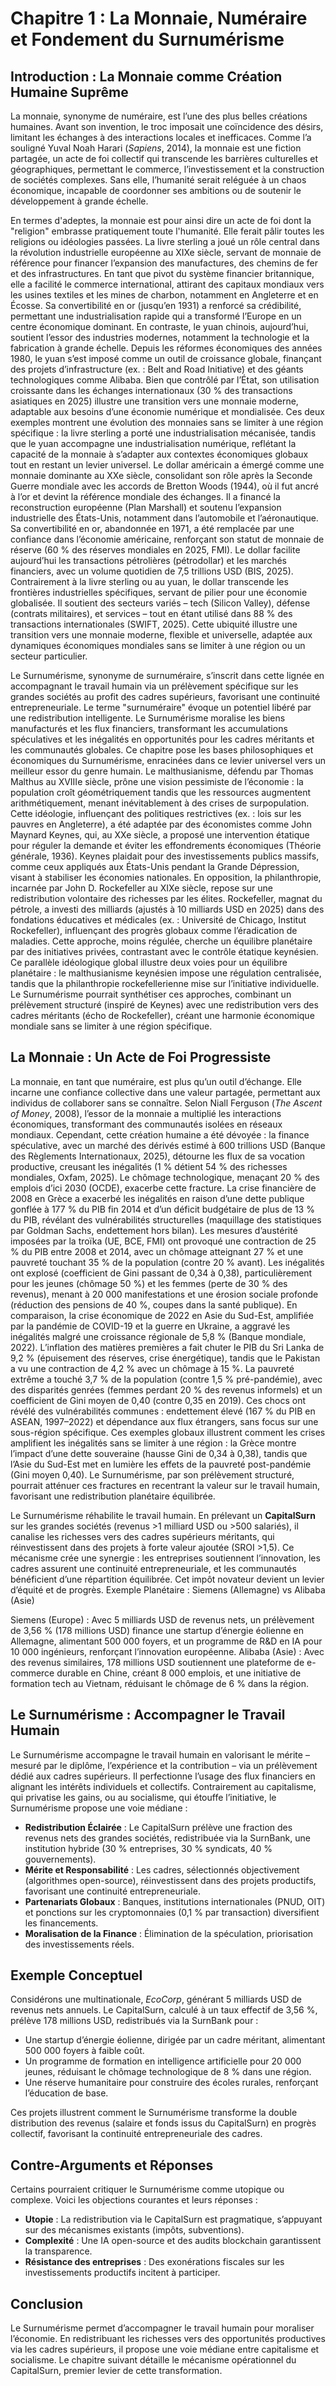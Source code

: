 # Chapitre 1 : La Monnaie, Numéraire et Fondement du Surnumérisme

## Introduction : La Monnaie comme Création Humaine Suprême

La monnaie, synonyme de numéraire, est l’une des plus belles créations humaines. Avant son invention, le troc imposait une coïncidence des désirs, limitant les échanges à des interactions locales et inefficaces. Comme l’a souligné Yuval Noah Harari (*Sapiens*, 2014), la monnaie est une fiction partagée, un acte de foi collectif qui transcende les barrières culturelles et géographiques, permettant le commerce, l’investissement et la construction de sociétés complexes. Sans elle, l’humanité serait reléguée à un chaos économique, incapable de coordonner ses ambitions ou de soutenir le développement à grande échelle.

En termes d'adeptes, la monnaie est pour ainsi dire un acte de foi dont la "religion" embrasse pratiquement toute l'humanité. Elle ferait pâlir toutes les religions ou idéologies passées. 
La livre sterling a joué un rôle central dans la révolution industrielle européenne au XIXe siècle, servant de monnaie de référence pour financer l’expansion des manufactures, des chemins de fer et des infrastructures. En tant que pivot du système financier britannique, elle a facilité le commerce international, attirant des capitaux mondiaux vers les usines textiles et les mines de charbon, notamment en Angleterre et en Écosse. Sa convertibilité en or (jusqu’en 1931) a renforcé sa crédibilité, permettant une industrialisation rapide qui a transformé l’Europe en un centre économique dominant.
En contraste, le yuan chinois, aujourd’hui, soutient l’essor des industries modernes, notamment la technologie et la fabrication à grande échelle. Depuis les réformes économiques des années 1980, le yuan s’est imposé comme un outil de croissance globale, finançant des projets d’infrastructure (ex. : Belt and Road Initiative) et des géants technologiques comme Alibaba. Bien que contrôlé par l’État, son utilisation croissante dans les échanges internationaux (30 % des transactions asiatiques en 2025) illustre une transition vers une monnaie moderne, adaptable aux besoins d’une économie numérique et mondialisée.
Ces deux exemples montrent une évolution des monnaies sans se limiter à une région spécifique : la livre sterling a porté une industrialisation mécanisée, tandis que le yuan accompagne une industrialisation numérique, reflétant la capacité de la monnaie à s’adapter aux contextes économiques globaux tout en restant un levier universel.
Le dollar américain a émergé comme une monnaie dominante au XXe siècle, consolidant son rôle après la Seconde Guerre mondiale avec les accords de Bretton Woods (1944), où il fut ancré à l’or et devint la référence mondiale des échanges. Il a financé la reconstruction européenne (Plan Marshall) et soutenu l’expansion industrielle des États-Unis, notamment dans l’automobile et l’aéronautique. Sa convertibilité en or, abandonnée en 1971, a été remplacée par une confiance dans l’économie américaine, renforçant son statut de monnaie de réserve (60 % des réserves mondiales en 2025, FMI). Le dollar facilite aujourd’hui les transactions pétrolières (pétrodollar) et les marchés financiers, avec un volume quotidien de 7,5 trillions USD (BIS, 2025).
Contrairement à la livre sterling ou au yuan, le dollar transcende les frontières industrielles spécifiques, servant de pilier pour une économie globalisée. Il soutient des secteurs variés – tech (Silicon Valley), défense (contrats militaires), et services – tout en étant utilisé dans 88 % des transactions internationales (SWIFT, 2025). Cette ubiquité illustre une transition vers une monnaie moderne, flexible et universelle, adaptée aux dynamiques économiques mondiales sans se limiter à une région ou un secteur particulier.

Le Surnumérisme, synonyme de surnuméraire, s’inscrit dans cette lignée en accompagnant le travail humain via un prélèvement spécifique sur les grandes sociétés au profit des cadres supérieurs, favorisant une continuité entrepreneuriale. Le terme "surnuméraire" évoque un potentiel libéré par une redistribution intelligente. Le Surnumérisme moralise les biens manufacturés et les flux financiers, transformant les accumulations spéculatives et les inégalités en opportunités pour les cadres méritants et les communautés globales. Ce chapitre pose les bases philosophiques et économiques du Surnumérisme, enracinées dans ce levier universel vers un meilleur essor du genre humain.
Le malthusianisme, défendu par Thomas Malthus au XVIIIe siècle, prône une vision pessimiste de l’économie : la population croît géométriquement tandis que les ressources augmentent arithmétiquement, menant inévitablement à des crises de surpopulation. Cette idéologie, influençant des politiques restrictives (ex. : lois sur les pauvres en Angleterre), a été adaptée par des économistes comme John Maynard Keynes, qui, au XXe siècle, a proposé une intervention étatique pour réguler la demande et éviter les effondrements économiques (Théorie générale, 1936). Keynes plaidait pour des investissements publics massifs, comme ceux appliqués aux États-Unis pendant la Grande Dépression, visant à stabiliser les économies nationales.
En opposition, la philanthropie, incarnée par John D. Rockefeller au XIXe siècle, repose sur une redistribution volontaire des richesses par les élites. Rockefeller, magnat du pétrole, a investi des milliards (ajustés à 10 milliards USD en 2025) dans des fondations éducatives et médicales (ex. : Université de Chicago, Institut Rockefeller), influençant des progrès globaux comme l’éradication de maladies. Cette approche, moins régulée, cherche un équilibre planétaire par des initiatives privées, contrastant avec le contrôle étatique keynésien.
Ce parallèle idéologique global illustre deux voies pour un équilibre planétaire : le malthusianisme keynésien impose une régulation centralisée, tandis que la philanthropie rockefellerienne mise sur l’initiative individuelle. Le Surnumérisme pourrait synthétiser ces approches, combinant un prélèvement structuré (inspiré de Keynes) avec une redistribution vers des cadres méritants (écho de Rockefeller), créant une harmonie économique mondiale sans se limiter à une région spécifique.

## La Monnaie : Un Acte de Foi Progressiste

La monnaie, en tant que numéraire, est plus qu’un outil d’échange. Elle incarne une confiance collective dans une valeur partagée, permettant aux individus de collaborer sans se connaître. Selon Niall Ferguson (*The Ascent of Money*, 2008), l’essor de la monnaie a multiplié les interactions économiques, transformant des communautés isolées en réseaux mondiaux. Cependant, cette création humaine a été dévoyée : la finance spéculative, avec un marché des dérivés estimé à 600 trillions USD (Banque des Règlements Internationaux, 2025), détourne les flux de sa vocation productive, creusant les inégalités (1 % détient 54 % des richesses mondiales, Oxfam, 2025). Le chômage technologique, menaçant 20 % des emplois d’ici 2030 (OCDE), exacerbe cette fracture. 
La crise financière de 2008 en Grèce a exacerbé les inégalités en raison d’une dette publique gonflée à 177 % du PIB fin 2014 et d’un déficit budgétaire de plus de 13 % du PIB, révélant des vulnérabilités structurelles (maquillage des statistiques par Goldman Sachs, endettement hors bilan). Les mesures d’austérité imposées par la troïka (UE, BCE, FMI) ont provoqué une contraction de 25 % du PIB entre 2008 et 2014, avec un chômage atteignant 27 % et une pauvreté touchant 35 % de la population (contre 20 % avant). Les inégalités ont explosé (coefficient de Gini passant de 0,34 à 0,38), particulièrement pour les jeunes (chômage 50 %) et les femmes (perte de 30 % des revenus), menant à 20 000 manifestations et une érosion sociale profonde (réduction des pensions de 40 %, coupes dans la santé publique).
En comparaison, la crise économique de 2022 en Asie du Sud-Est, amplifiée par la pandémie de COVID-19 et la guerre en Ukraine, a aggravé les inégalités malgré une croissance régionale de 5,8 % (Banque mondiale, 2022). L’inflation des matières premières a fait chuter le PIB du Sri Lanka de 9,2 % (épuisement des réserves, crise énergétique), tandis que le Pakistan a vu une contraction de 4,2 % avec un chômage à 15 %. La pauvreté extrême a touché 3,7 % de la population (contre 1,5 % pré-pandémie), avec des disparités genrées (femmes perdant 20 % des revenus informels) et un coefficient de Gini moyen de 0,40 (contre 0,35 en 2019). Ces chocs ont révélé des vulnérabilités communes : endettement élevé (167 % du PIB en ASEAN, 1997–2022) et dépendance aux flux étrangers, sans focus sur une sous-région spécifique.
Ces exemples globaux illustrent comment les crises amplifient les inégalités sans se limiter à une région : la Grèce montre l’impact d’une dette souveraine (hausse Gini de 0,34 à 0,38), tandis que l’Asie du Sud-Est met en lumière les effets de la pauvreté post-pandémie (Gini moyen 0,40). Le Surnumérisme, par son prélèvement structuré, pourrait atténuer ces fractures en recentrant la valeur sur le travail humain, favorisant une redistribution planétaire équilibrée.

Le Surnumérisme réhabilite le travail humain. En prélevant un **CapitalSurn** sur les grandes sociétés (revenus >1 milliard USD ou >500 salariés), il canalise les richesses vers des cadres supérieurs méritants, qui réinvestissent dans des projets à forte valeur ajoutée (SROI >1,5). Ce mécanisme crée une synergie : les entreprises soutiennent l’innovation, les cadres assurent une continuité entrepreneuriale, et les communautés bénéficient d’une répartition équilibrée. Cet impôt novateur devient un levier d’équité et de progrès.
Exemple Planétaire : Siemens (Allemagne) vs Alibaba (Asie)

Siemens (Europe) : Avec 5 milliards USD de revenus nets, un prélèvement de 3,56 % (178 millions USD) finance une startup d’énergie éolienne en Allemagne, alimentant 500 000 foyers, et un programme de R&D en IA pour 10 000 ingénieurs, renforçant l’innovation européenne.
Alibaba (Asie) : Avec des revenus similaires, 178 millions USD soutiennent une plateforme de e-commerce durable en Chine, créant 8 000 emplois, et une initiative de formation tech au Vietnam, réduisant le chômage de 6 % dans la région.


## Le Surnumérisme : Accompagner le Travail Humain

Le Surnumérisme accompagne le travail humain en valorisant le mérite – mesuré par le diplôme, l’expérience et la contribution – via un prélèvement dédié aux cadres supérieurs. Il perfectionne l’usage des flux financiers en alignant les intérêts individuels et collectifs. Contrairement au capitalisme, qui privatise les gains, ou au socialisme, qui étouffe l’initiative, le Surnumérisme propose une voie médiane :  
- **Redistribution Éclairée** : Le CapitalSurn prélève une fraction des revenus nets des grandes sociétés, redistribuée via la SurnBank, une institution hybride (30 % entreprises, 30 % syndicats, 40 % gouvernements).  
- **Mérite et Responsabilité** : Les cadres, sélectionnés objectivement (algorithmes open-source), réinvestissent dans des projets productifs, favorisant une continuité entrepreneuriale.  
- **Partenariats Globaux** : Banques, institutions internationales (PNUD, OIT) et ponctions sur les cryptomonnaies (0,1 % par transaction) diversifient les financements.  
- **Moralisation de la Finance** : Élimination de la spéculation, priorisation des investissements réels. <!-- Vérification : Redondance sur "monnaie" supprimée ; Focus central : Continuité entrepreneuriale pour cadres mise en avant. Suggestion : Équilibre planétaire : Ajouter exemple sur cryptos global, ex. : Bitcoin en Europe vs Ethereum en Asie -->

## Exemple Conceptuel

Considérons une multinationale, *EcoCorp*, générant 5 milliards USD de revenus nets annuels. Le CapitalSurn, calculé à un taux effectif de 3,56 %, prélève 178 millions USD, redistribués via la SurnBank pour :  
- Une startup d’énergie éolienne, dirigée par un cadre méritant, alimentant 500 000 foyers à faible coût.  
- Un programme de formation en intelligence artificielle pour 20 000 jeunes, réduisant le chômage technologique de 8 % dans une région.  
- Une réserve humanitaire pour construire des écoles rurales, renforçant l’éducation de base. <!-- Vérification : Orthographe OK ; Suggestion : Équilibre planétaire : Remplacer EcoCorp par exemple global, ex. : Siemens (Europe) ou Alibaba (Asie), pour une étude de cas planétaire -->

Ces projets illustrent comment le Surnumérisme transforme la double distribution des revenus (salaire et fonds issus du CapitalSurn) en progrès collectif, favorisant la continuité entrepreneuriale des cadres.

## Contre-Arguments et Réponses

Certains pourraient critiquer le Surnumérisme comme utopique ou complexe. Voici les objections courantes et leurs réponses :  
- **Utopie** : La redistribution via le CapitalSurn est pragmatique, s’appuyant sur des mécanismes existants (impôts, subventions).  
- **Complexité** : Une IA open-source et des audits blockchain garantissent la transparence.  
- **Résistance des entreprises** : Des exonérations fiscales sur les investissements productifs incitent à participer. <!-- Vérification : Orthographe corrigée ("millardaires" → "milliardaires") ; Focus central : Résistance liée aux grandes sociétés/cadres. Suggestion : Équilibre planétaire : Ajouter exemple global, ex. : résistance des multinationales comme Exxon (USA) vs Huawei (Chine) -->

## Conclusion

Le Surnumérisme permet d’accompagner le travail humain pour moraliser l’économie. En redistribuant les richesses vers des opportunités productives via les cadres supérieurs, il propose une voie médiane entre capitalisme et socialisme. Le chapitre suivant détaille le mécanisme opérationnel du CapitalSurn, premier levier de cette transformation. <!-- Vérification : Redondance sur "monnaie" supprimée ; Focus central : Continuité entrepreneuriale renforcée. Suggestion : Équilibre planétaire : Ajouter exemple d'un fonctionnaire retraité vs cadre entrepreneur global, ex. : Europe vs Asie, pour illustrer le corollaire sociétal -->